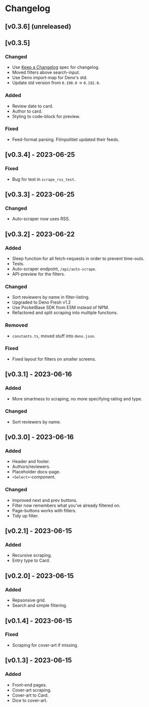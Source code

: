 # Changelog

## [v0.3.6] (unreleased)

## [v0.3.5]

### Changed

- Use [Keep a Changelog](https://keepachangelog.com/en/1.0.0/) spec for changelog.
- Moved filters above search-input.
- Use Deno import-map for Deno's std.
- Update std version from `0.190.0` -> `0.192.0`.

### Added

- Review date to card.
- Author to card.
- Styling to code-block for preview.

### Fixed

- Feed-format parsing. Filmpolitiet updated their feeds.

## [v0.3.4] - 2023-06-25

### Fixed

- Bug for test in `scrape_rss_test`.

## [v0.3.3] - 2023-06-25

### Changed

- Auto-scraper now uses RSS.

## [v0.3.2] - 2023-06-22

### Added

- Sleep function for all fetch-requests in order to prevent time-outs.
- Tests.
- Auto-scraper endpoint, `/api/auto-scrape`.
- API-preview for the filters.

### Changed

- Sort reviewers by name in filter-listing.
- Upgraded to Deno Fresh v1.2
- Use PocketBase SDK from ESM instead of NPM.
- Refactored and split scraping into multiple functions.

### Removed

- `constants.ts`, moved stuff into `deno.json`.

### Fixed

- Fixed layout for filters on smaller screens.

## [v0.3.1] - 2023-06-16

### Added

- More smartness to scraping, no more specifying rating and type.

### Changed

- Sort reviewers by name.

## [v0.3.0] - 2023-06-16

### Added

- Header and footer.
- Authors/reviewers.
- Placeholder docs-page.
- `<Select>`-component.

### Changed

- Improved next and prev buttons.
- Filter now remembers what you've already filtered on.
- Page-buttons works with filters.
- Tidy up filter.

## [v0.2.1] - 2023-06-15

### Added

- Recursive scraping.
- Entry type to Card.

## [v0.2.0] - 2023-06-15

### Added

- Repsonsive grid.
- Search and simple filtering.

## [v0.1.4] - 2023-06-15

### Fixed

- Scraping for cover-art if missing.

## [v0.1.3] - 2023-06-15

### Added

- Front-end pages.
- Cover-art scraping.
- Cover-art to Card.
- Dice to cover-art.
